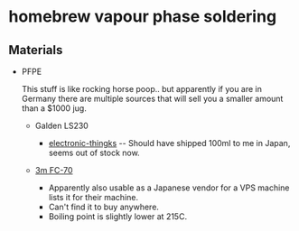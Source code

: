 # homebrew vapour phase soldering

## Materials

- PFPE

  This stuff is like rocking horse poop.. but apparently if you are in Germany there are multiple sources
  that will sell you a smaller amount than a $1000 jug.
  
  - Galden LS230 
    - [electronic-thingks](https://www.electronic-thingks.de/en/electronic-products/soldering-accessory/galden-ls-230.html) -- Should have shipped 100ml to me in Japan, seems out of stock now.
    
  - [3m FC-70](https://www.3m.com/3M/en_US/company-us/all-3m-products/~/3M-Fluorinert-Electronic-Liquid-FC-70/?N=5002385+3290667341&rt=rud)
    - Apparently also usable as a Japanese vendor for a VPS machine lists it for their machine.
    - Can't find it to buy anywhere.
    - Boiling point is slightly lower at 215C.
